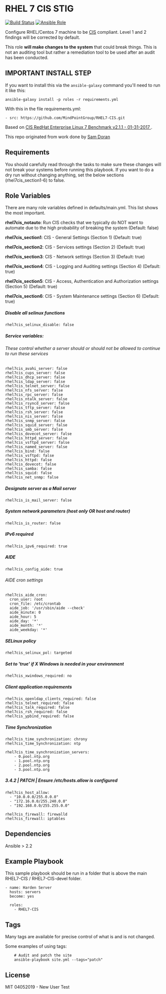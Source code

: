 RHEL 7 CIS STIG
================

[![Build Status](https://travis-ci.org/MindPointGroup/RHEL7-CIS.svg?branch=devel)](https://travis-ci.org/MindPointGroup/RHEL7-CIS)
[![Ansible Role](https://img.shields.io/ansible/role/16089.svg)](https://galaxy.ansible.com/MindPointGroup/RHEL7-CIS/)

Configure RHEL/Centos 7 machine to be [CIS](https://www.cisecurity.org/cis-benchmarks/) compliant. Level 1 and 2 findings will be corrected by default.

This role **will make changes to the system** that could break things. This is not an auditing tool but rather a remediation tool to be used after an audit has been conducted.

## IMPORTANT INSTALL STEP

If you want to install this via the `ansible-galaxy` command you'll need to run it like this:

`ansible-galaxy install -p roles -r requirements.yml`

With this in the file requirements.yml:

```
- src: https://github.com/MindPointGroup/RHEL7-CIS.git
```

Based on [CIS RedHat Enterprise Linux 7 Benchmark v2.1.1 - 01-31-2017 ](https://community.cisecurity.org/collab/public/index.php).

This repo originated from work done by [Sam Doran](https://github.com/samdoran/ansible-role-stig)

Requirements
------------

You should carefully read through the tasks to make sure these changes will not break your systems before running this playbook.
If you want to do a dry run without changing anything, set the below sections (rhel7cis_section1-6) to false. 

Role Variables
--------------
There are many role variables defined in defaults/main.yml. This list shows the most important.

**rhel7cis_notauto**: Run CIS checks that we typically do NOT want to automate due to the high probability of breaking the system (Default: false)

**rhel7cis_section1**: CIS - General Settings (Section 1) (Default: true)

**rhel7cis_section2**: CIS - Services settings (Section 2) (Default: true)

**rhel7cis_section3**: CIS - Network settings (Section 3) (Default: true)

**rhel7cis_section4**: CIS - Logging and Auditing settings (Section 4) (Default: true)

**rhel7cis_section5**: CIS - Access, Authentication and Authorization settings (Section 5) (Default: true)

**rhel7cis_section6**: CIS - System Maintenance settings (Section 6) (Default: true)  

##### Disable all selinux functions
`rhel7cis_selinux_disable: false`

##### Service variables:
###### These control whether a server should or should not be allowed to continue to run these services

```
rhel7cis_avahi_server: false  
rhel7cis_cups_server: false  
rhel7cis_dhcp_server: false  
rhel7cis_ldap_server: false  
rhel7cis_telnet_server: false  
rhel7cis_nfs_server: false  
rhel7cis_rpc_server: false  
rhel7cis_ntalk_server: false  
rhel7cis_rsyncd_server: false  
rhel7cis_tftp_server: false  
rhel7cis_rsh_server: false  
rhel7cis_nis_server: false  
rhel7cis_snmp_server: false  
rhel7cis_squid_server: false  
rhel7cis_smb_server: false  
rhel7cis_dovecot_server: false  
rhel7cis_httpd_server: false  
rhel7cis_vsftpd_server: false  
rhel7cis_named_server: false  
rhel7cis_bind: false  
rhel7cis_vsftpd: false  
rhel7cis_httpd: false  
rhel7cis_dovecot: false  
rhel7cis_samba: false  
rhel7cis_squid: false  
rhel7cis_net_snmp: false  
```  

##### Designate server as a Mail server
`rhel7cis_is_mail_server: false`


##### System network parameters (host only OR host and router)
`rhel7cis_is_router: false`  


##### IPv6 required
`rhel7cis_ipv6_required: true`  


##### AIDE
`rhel7cis_config_aide: true`

###### AIDE cron settings
```
rhel7cis_aide_cron:
  cron_user: root
  cron_file: /etc/crontab
  aide_job: '/usr/sbin/aide --check'
  aide_minute: 0
  aide_hour: 5
  aide_day: '*'
  aide_month: '*'
  aide_weekday: '*'  
```

##### SELinux policy
`rhel7cis_selinux_pol: targeted` 


##### Set to 'true' if X Windows is needed in your environment
`rhel7cis_xwindows_required: no` 


##### Client application requirements
```
rhel7cis_openldap_clients_required: false 
rhel7cis_telnet_required: false 
rhel7cis_talk_required: false  
rhel7cis_rsh_required: false 
rhel7cis_ypbind_required: false 
```

##### Time Synchronization
```
rhel7cis_time_synchronization: chrony
rhel7cis_time_Synchronization: ntp

rhel7cis_time_synchronization_servers:
    - 0.pool.ntp.org
    - 1.pool.ntp.org
    - 2.pool.ntp.org
    - 3.pool.ntp.org  
```  
  
##### 3.4.2 | PATCH | Ensure /etc/hosts.allow is configured
```
rhel7cis_host_allow:
  - "10.0.0.0/255.0.0.0"  
  - "172.16.0.0/255.240.0.0"  
  - "192.168.0.0/255.255.0.0"    
```  

```
rhel7cis_firewall: firewalld
rhel7cis_firewall: iptables
``` 
  

Dependencies
------------

Ansible > 2.2

Example Playbook
-------------------------

This sample playbook should be run in a folder that is above the main RHEL7-CIS / RHEL7-CIS-devel folder.

```
- name: Harden Server
  hosts: servers
  become: yes

  roles:
    - RHEL7-CIS
```


Tags
----
Many tags are available for precise control of what is and is not changed.

Some examples of using tags:

```
    # Audit and patch the site
    ansible-playbook site.yml --tags="patch"
```

License
-------

MIT
04052019 - New User Test
